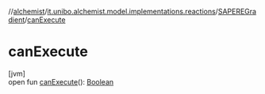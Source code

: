 //[alchemist](../../../index.md)/[it.unibo.alchemist.model.implementations.reactions](../index.md)/[SAPEREGradient](index.md)/[canExecute](can-execute.md)

# canExecute

[jvm]\
open fun [canExecute](can-execute.md)(): [Boolean](https://kotlinlang.org/api/latest/jvm/stdlib/kotlin/-boolean/index.html)
